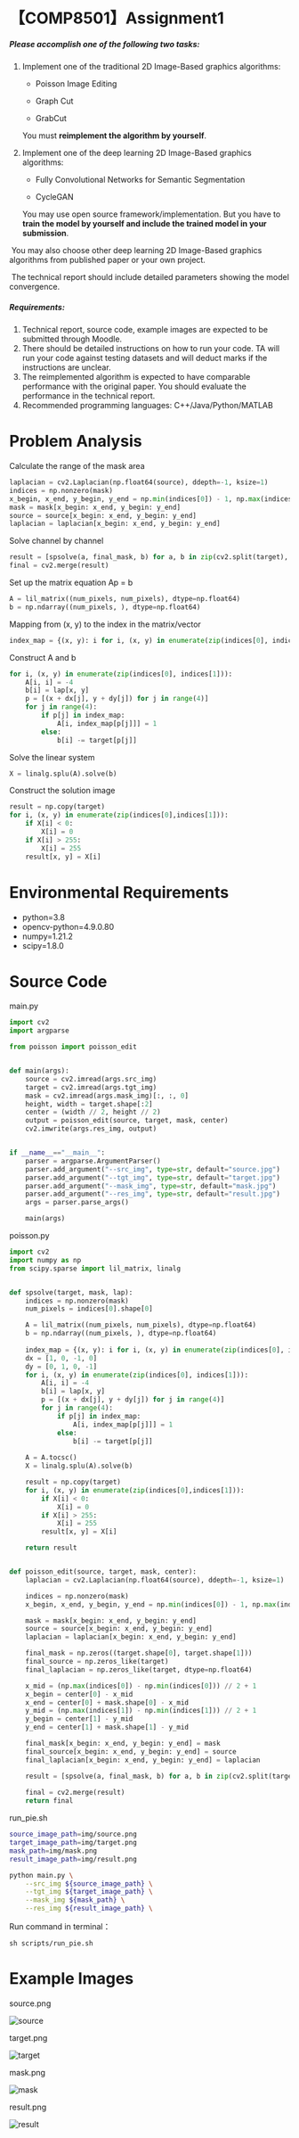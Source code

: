 # 【COMP8501】Assignment1

##### Please accomplish **one** of the following two tasks:

1. Implement one of the traditional 2D Image-Based graphics algorithms:

   - Poisson Image Editing

   - Graph Cut

   - GrabCut

   You must **reimplement the algorithm by yourself**. 

2. Implement one of the deep learning 2D Image-Based graphics algorithms:

   - Fully Convolutional Networks for Semantic Segmentation

   - CycleGAN

   You may use open source framework/implementation. But you have to **train the model by yourself and include the trained model in your submission**.

​		You may also choose other deep learning 2D Image-Based graphics algorithms from published paper or your own project.

​		The technical report should include detailed parameters showing the model convergence.

##### Requirements:

1. Technical report, source code, example images are expected to be submitted through Moodle.
2. There should be detailed instructions on how to run your code. TA will run your code against testing datasets and will deduct marks if the instructions are unclear.
3. The reimplemented algorithm is expected to have comparable performance with the original paper. You should evaluate the performance in the technical report.
4. Recommended programming languages: C++/Java/Python/MATLAB



# Problem Analysis

Calculate the range of the mask area

```python
laplacian = cv2.Laplacian(np.float64(source), ddepth=-1, ksize=1)
indices = np.nonzero(mask)
x_begin, x_end, y_begin, y_end = np.min(indices[0]) - 1, np.max(indices[0]) + 1, np.min(indices[1]) - 1, np.max(indices[1]) + 1
mask = mask[x_begin: x_end, y_begin: y_end]
source = source[x_begin: x_end, y_begin: y_end]
laplacian = laplacian[x_begin: x_end, y_begin: y_end]
```

Solve channel by channel

```python
result = [spsolve(a, final_mask, b) for a, b in zip(cv2.split(target), cv2.split(final_laplacian))]
final = cv2.merge(result)
```

Set up the matrix equation Ap = b

```python
A = lil_matrix((num_pixels, num_pixels), dtype=np.float64)
b = np.ndarray((num_pixels, ), dtype=np.float64)
```

Mapping from (x, y) to the index in the matrix/vector

```python
index_map = {(x, y): i for i, (x, y) in enumerate(zip(indices[0], indices[1]))}
```

Construct A and b

```python
for i, (x, y) in enumerate(zip(indices[0], indices[1])):
    A[i, i] = -4
    b[i] = lap[x, y]
    p = [(x + dx[j], y + dy[j]) for j in range(4)]
    for j in range(4):
        if p[j] in index_map:
            A[i, index_map[p[j]]] = 1
        else:
            b[i] -= target[p[j]]
```

Solve the linear system

```python
X = linalg.splu(A).solve(b)
```

Construct the solution image

```python
result = np.copy(target)
for i, (x, y) in enumerate(zip(indices[0],indices[1])):
    if X[i] < 0:
        X[i] = 0
    if X[i] > 255:
        X[i] = 255
    result[x, y] = X[i]
```



# Environmental Requirements

- python=3.8
- opencv-python=4.9.0.80
- numpy=1.21.2
- scipy=1.8.0



# Source Code

main.py

```python
import cv2
import argparse

from poisson import poisson_edit


def main(args):
    source = cv2.imread(args.src_img)
    target = cv2.imread(args.tgt_img)
    mask = cv2.imread(args.mask_img)[:, :, 0]
    height, width = target.shape[:2]
    center = (width // 2, height // 2)
    output = poisson_edit(source, target, mask, center)
    cv2.imwrite(args.res_img, output)


if __name__=="__main__":
    parser = argparse.ArgumentParser()
    parser.add_argument("--src_img", type=str, default="source.jpg")
    parser.add_argument("--tgt_img", type=str, default="target.jpg")
    parser.add_argument("--mask_img", type=str, default="mask.jpg")
    parser.add_argument("--res_img", type=str, default="result.jpg")
    args = parser.parse_args()

    main(args)
```

poisson.py

```python
import cv2
import numpy as np
from scipy.sparse import lil_matrix, linalg


def spsolve(target, mask, lap):
    indices = np.nonzero(mask)
    num_pixels = indices[0].shape[0] 

    A = lil_matrix((num_pixels, num_pixels), dtype=np.float64)
    b = np.ndarray((num_pixels, ), dtype=np.float64)
    
    index_map = {(x, y): i for i, (x, y) in enumerate(zip(indices[0], indices[1]))}
    dx = [1, 0, -1, 0]
    dy = [0, 1, 0, -1]
    for i, (x, y) in enumerate(zip(indices[0], indices[1])):
        A[i, i] = -4
        b[i] = lap[x, y]
        p = [(x + dx[j], y + dy[j]) for j in range(4)]
        for j in range(4):
            if p[j] in index_map:
                A[i, index_map[p[j]]] = 1
            else:
                b[i] -= target[p[j]]
                
    A = A.tocsc()
    X = linalg.splu(A).solve(b)

    result = np.copy(target)
    for i, (x, y) in enumerate(zip(indices[0],indices[1])):
        if X[i] < 0:
            X[i] = 0
        if X[i] > 255:
            X[i] = 255
        result[x, y] = X[i]

    return result


def poisson_edit(source, target, mask, center):
    laplacian = cv2.Laplacian(np.float64(source), ddepth=-1, ksize=1)

    indices = np.nonzero(mask)
    x_begin, x_end, y_begin, y_end = np.min(indices[0]) - 1, np.max(indices[0]) + 1, np.min(indices[1]) - 1, np.max(indices[1]) + 1

    mask = mask[x_begin: x_end, y_begin: y_end]
    source = source[x_begin: x_end, y_begin: y_end]
    laplacian = laplacian[x_begin: x_end, y_begin: y_end]

    final_mask = np.zeros((target.shape[0], target.shape[1]))
    final_source = np.zeros_like(target)
    final_laplacian = np.zeros_like(target, dtype=np.float64)

    x_mid = (np.max(indices[0]) - np.min(indices[0])) // 2 + 1
    x_begin = center[0] - x_mid
    x_end = center[0] + mask.shape[0] - x_mid
    y_mid = (np.max(indices[1]) - np.min(indices[1])) // 2 + 1
    y_begin = center[1] - y_mid
    y_end = center[1] + mask.shape[1] - y_mid

    final_mask[x_begin: x_end, y_begin: y_end] = mask
    final_source[x_begin: x_end, y_begin: y_end] = source
    final_laplacian[x_begin: x_end, y_begin: y_end] = laplacian

    result = [spsolve(a, final_mask, b) for a, b in zip(cv2.split(target), cv2.split(final_laplacian))]
    
    final = cv2.merge(result)
    return final
```

run_pie.sh

```sh
source_image_path=img/source.png
target_image_path=img/target.png
mask_path=img/mask.png
result_image_path=img/result.png

python main.py \
    --src_img ${source_image_path} \
    --tgt_img ${target_image_path} \
    --mask_img ${mask_path} \
    --res_img ${result_image_path} \
```

Run command in terminal：

```shell
sh scripts/run_pie.sh
```



# Example Images

source.png

![source](img/source.png)

target.png

![target](img/target.png)

mask.png

![mask](img/mask.png)

result.png

![result](img/result.png)

